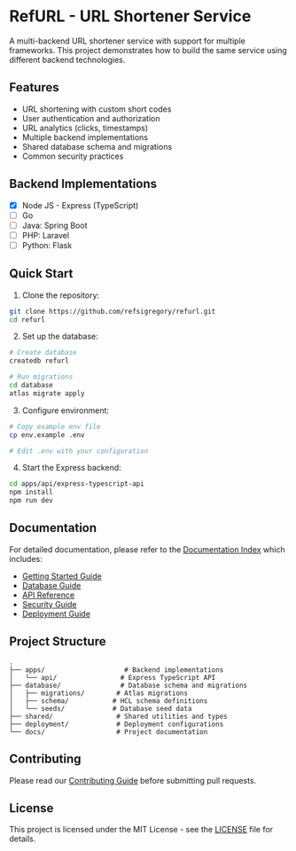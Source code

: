# RefURL - URL Shortener Service

A multi-backend URL shortener service with support for multiple frameworks. This project demonstrates how to build the same service using different backend technologies.

## Features

- URL shortening with custom short codes
- User authentication and authorization
- URL analytics (clicks, timestamps)
- Multiple backend implementations
- Shared database schema and migrations
- Common security practices

## Backend Implementations

- [x] Node JS - Express (TypeScript)
- [ ] Go
- [ ] Java: Spring Boot
- [ ] PHP: Laravel
- [ ] Python: Flask

## Quick Start

1. Clone the repository:
```bash
git clone https://github.com/refsigregory/refurl.git
cd refurl
```

2. Set up the database:
```bash
# Create database
createdb refurl

# Run migrations
cd database
atlas migrate apply
```

3. Configure environment:
```bash
# Copy example env file
cp env.example .env

# Edit .env with your configuration
```

4. Start the Express backend:
```bash
cd apps/api/express-typescript-api
npm install
npm run dev
```

## Documentation

For detailed documentation, please refer to the [Documentation Index](./docs/README.md) which includes:

- [Getting Started Guide](./docs/getting-started.md)
- [Database Guide](./docs/database.md)
- [API Reference](./docs/api-reference.md)
- [Security Guide](./docs/security.md)
- [Deployment Guide](./docs/deployment.md)

## Project Structure

```
.
├── apps/                    # Backend implementations
│   └── api/                # Express TypeScript API
├── database/               # Database schema and migrations
│   ├── migrations/        # Atlas migrations
│   ├── schema/           # HCL schema definitions
│   └── seeds/            # Database seed data
├── shared/                # Shared utilities and types
├── deployment/            # Deployment configurations
└── docs/                  # Project documentation
```

## Contributing

Please read our [Contributing Guide](./docs/contributing.md) before submitting pull requests.

## License

This project is licensed under the MIT License - see the [LICENSE](LICENSE) file for details.

